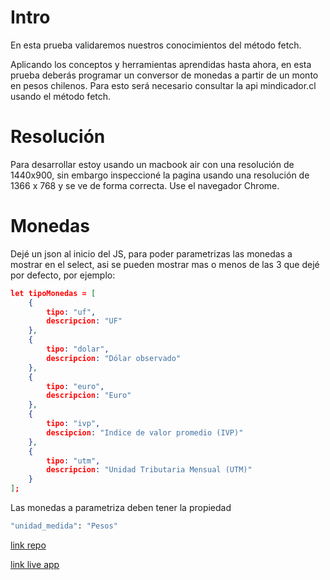 # Intro

En esta prueba validaremos nuestros conocimientos del método fetch. 

Aplicando los conceptos y herramientas aprendidas hasta ahora, en esta prueba deberás programar un conversor de monedas a partir de un monto en pesos chilenos. Para esto será necesario consultar la api mindicador.cl usando el método fetch.


# Resolución

Para desarrollar estoy usando un macbook air con una resolución de 1440x900, sin embargo inspeccioné la pagina usando una resolución de 1366 x 768 y se ve de forma correcta. Use el navegador Chrome.

# Monedas
Dejé un json al inicio del JS, para poder parametrizas las monedas a mostrar en el select, asi se pueden mostrar mas o menos de las 3 que dejé por defecto, por ejemplo:

```json
let tipoMonedas = [
    {
        tipo: "uf",
        descripcion: "UF"
    },
    {
        tipo: "dolar",
        descripcion: "Dólar observado"
    },
    {
        tipo: "euro",
        descripcion: "Euro"
    },
    {
        tipo: "ivp",
        descipcion: "Indice de valor promedio (IVP)"
    },
    {
        tipo: "utm",
        descripcion: "Unidad Tributaria Mensual (UTM)"
    }
];
```

Las monedas a parametriza deben tener la propiedad 
```bash
"unidad_medida": "Pesos"
```


[link repo](https://github.com/fisaavedrae/desafio-api)

[link live app](https://desafio-api-verge.vercel.app/)

